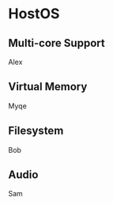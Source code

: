 HostOS
======

Multi-core Support
------------------
Alex

Virtual Memory
--------------
Myqe

Filesystem
----------
Bob

Audio
-----
Sam
